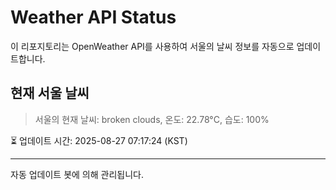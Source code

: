 
# Weather API Status

이 리포지토리는 OpenWeather API를 사용하여 서울의 날씨 정보를 자동으로 업데이트합니다.

## 현재 서울 날씨
> 서울의 현재 날씨: broken clouds, 온도: 22.78°C, 습도: 100%

⏳ 업데이트 시간: 2025-08-27 07:17:24 (KST)

---
자동 업데이트 봇에 의해 관리됩니다.
